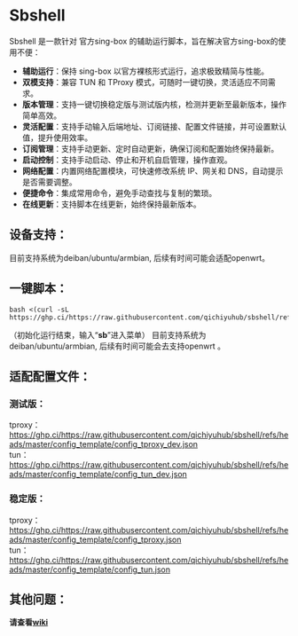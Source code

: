 # Sbshell

Sbshell 是一款针对 官方sing-box 的辅助运行脚本，旨在解决官方sing-box的使用不便：

- **辅助运行**：保持 sing-box 以官方裸核形式运行，追求极致精简与性能。
- **双模支持**：兼容 TUN 和 TProxy 模式，可随时一键切换，灵活适应不同需求。
- **版本管理**：支持一键切换稳定版与测试版内核，检测并更新至最新版本，操作简单高效。
- **灵活配置**：支持手动输入后端地址、订阅链接、配置文件链接，并可设置默认值，提升使用效率。
- **订阅管理**：支持手动更新、定时自动更新，确保订阅和配置始终保持最新。
- **启动控制**：支持手动启动、停止和开机自启管理，操作直观。
- **网络配置**：内置网络配置模块，可快速修改系统 IP、网关和 DNS，自动提示是否需要调整。
- **便捷命令**：集成常用命令，避免手动查找与复制的繁琐。
- **在线更新**：支持脚本在线更新，始终保持最新版本。

## 设备支持：

目前支持系统为deiban/ubuntu/armbian, 后续有时间可能会适配openwrt。

## 一键脚本：
```
bash <(curl -sL https://ghp.ci/https://raw.githubusercontent.com/qichiyuhub/sbshell/refs/heads/master/sbshall.sh)
```
（初始化运行结束，输入“**sb**”进入菜单）
目前支持系统为deiban/ubuntu/armbian, 后续有时间可能会去支持openwrt 。

## 适配配置文件：

### 测试版：  
tproxy：
https://ghp.ci/https://raw.githubusercontent.com/qichiyuhub/sbshell/refs/heads/master/config_template/config_tproxy_dev.json    
tun：
https://ghp.ci/https://raw.githubusercontent.com/qichiyuhub/sbshell/refs/heads/master/config_template/config_tun_dev.json  

### 稳定版：  
tproxy：
https://ghp.ci/https://raw.githubusercontent.com/qichiyuhub/sbshell/refs/heads/master/config_template/config_tproxy.json    
tun：
https://ghp.ci/https://raw.githubusercontent.com/qichiyuhub/sbshell/refs/heads/master/config_template/config_tun.json  

## 其他问题：

**请查看[wiki](https://github.com/qichiyuhub/sbshell/wiki)**
